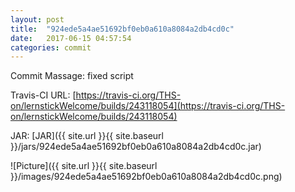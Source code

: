 ```yaml
---
layout: post
title:  "924ede5a4ae51692bf0eb0a610a8084a2db4cd0c"
date:   2017-06-15 04:57:54
categories: commit
---
```


Commit Massage: fixed script  

Travis-CI URL: [https://travis-ci.org/THS-on/lernstickWelcome/builds/243118054](https://travis-ci.org/THS-on/lernstickWelcome/builds/243118054)

JAR: [JAR]({{ site.url }}{{ site.baseurl }}/jars/924ede5a4ae51692bf0eb0a610a8084a2db4cd0c.jar)

![Picture]({{ site.url }}{{ site.baseurl }}/images/924ede5a4ae51692bf0eb0a610a8084a2db4cd0c.png)

